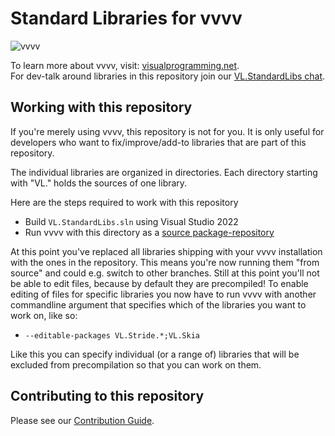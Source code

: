 # Standard Libraries for vvvv

![vvvv](.github/vvvvIO.png)

To learn more about vvvv, visit: [visualprogramming.net](https://visualprogramming.net).  
For dev-talk around libraries in this repository join our [VL.StandardLibs chat](https://matrix.to/#/#VL.StandardLibs:matrix.org).

## Working with this repository

If you're merely using vvvv, this repository is not for you. It is only useful for developers who want to fix/improve/add-to libraries that are part of this repository.

The individual libraries are organized in directories. Each directory starting with "VL." holds the sources of one library. 

Here are the steps required to work with this repository
- Build `VL.StandardLibs.sln` using Visual Studio 2022
- Run vvvv with this directory as a [source package-repository](https://thegraybook.vvvv.org/reference/extending/contributing.html)

At this point you've replaced all libraries shipping with your vvvv installation with the ones in the repository. This means you're now running them "from source" and could e.g. switch to other branches. Still at this point you'll not be able to edit files, because by default they are precompiled! To enable editing of files for specific libraries you now have to run vvvv with another commandline argument that specifies which of the libraries you want to work on, like so:

- `--editable-packages VL.Stride.*;VL.Skia`

Like this you can specify individual (or a range of) libraries that will be excluded from precompilation so that you can work on them.

## Contributing to this repository

Please see our [Contribution Guide](.github/CONTRIBUTING.md).
